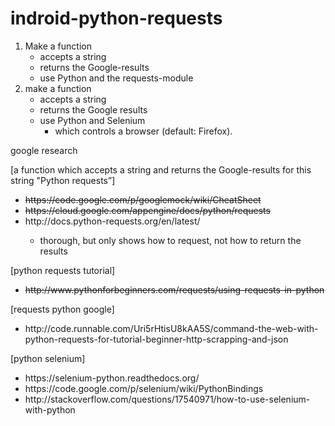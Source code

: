 # indroid-python-requests

1. Make a function 
 	- accepts a string 
	- returns the Google-results 
	- use Python and the requests-module
2. make a function 
	- accepts a string 
	- returns the Google results 
	- use Python and Selenium
		- which controls a browser (default: Firefox). 

google research

[a function which accepts a string and returns the Google-results for this string "Python requests”]

<ul><li><strike>https://code.google.com/p/googlemock/wiki/CheatSheet</strike></li>
<li><strike>https://cloud.google.com/appengine/docs/python/requests</strike></li>
<li>http://docs.python-requests.org/en/latest/</li>
	<ul><li>thorough, but only shows how to request, not how to return the results</li></ul>
</ul>

[python requests tutorial]

<ul><li><strike>http://www.pythonforbeginners.com/requests/using-requests-in-python</strike></li></ul>

[requests python google]

<ul><li>http://code.runnable.com/Uri5rHtisU8kAA5S/command-the-web-with-python-requests-for-tutorial-beginner-http-scrapping-and-json</li></ul>

[python selenium]

<ul><li>https://selenium-python.readthedocs.org/</li>
<li>https://code.google.com/p/selenium/wiki/PythonBindings</li>
<li>http://stackoverflow.com/questions/17540971/how-to-use-selenium-with-python</li></ul>
